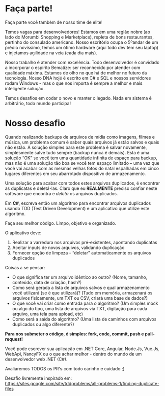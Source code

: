 # Faça parte!
Faça parte você também de nosso time de elite!

Temos vagas para desenvolvedores!
Estamos em uma região nobre (ao lado do Morumbi Shopping e Marketplace), repleta de bons restaurantes, pertinho do consulado americano. 
Nosso escritório ocupa o 5ºandar de um prédio novíssimo, temos um ótimo hardware (aqui todo dev tem seu laptop) e injetamos agilidade na veia (cada dia mais).

Nosso trabalho é atender com excelência. Todo desenvolvedor é convidado a incorporar o espírito Bematize: ser reconhecido por atender com qualidade máxima.
Estamos de olho no que há de melhor no futuro da tecnologia. Nosso DNA hojé é escrito em C# e SQL e nossos servidores rodam Windows - mas o que nos importa é sempre a melhor e mais inteligente solução.

Temos desafios em codar o novo e manter o legado. Nada em sistema é arbitrário, todo mundo participa!


# Nosso desafio

Quando realizando backups de arquivos de mídia como imagens, filmes e música, um problema comum é saber quais arquivos já estão salvos e quais não estão. 
A solução simples para este problema é salvar novamente, simplesmente salve tudo sempre (backup nunca é demais). 
Esta é uma solução “OK” se você tem uma quantidade infinita de espaço para backup, mas não é uma solução tão boa se você tem espaço limitado – uma vez que você vai acabar com as mesmas velhas fotos do natal espalhadas em cinco lugares diferentes em seu abarrotado dispositivo de armazenamento.

Uma solução para acabar com todos estes arquivos duplicados, é encontrar as duplicatas e deletá-las. Claro que eu **REALMENTE** preciso confiar neste software que encontra e *deleta* os arquivos duplicados.


Em **C#**, escreva então um algoritmo para encontrar arquivos duplicados usando TDD (Test Driven Development) e um aplicativo que utilize este algoritmo.

Faça seu melhor código. Limpo, objetivo e organizado.

O aplicativo deve:
1.	Realizar a varredura nos arquivos pré-existentes, apontando duplicatas
2.	Aceitar inputs de novos arquivos, validando duplicação
3.	Fornecer opção de limpeza - “deletar” automaticamente os arquivos duplicados

Coisas a se pensar:

- O que significa ter um arquivo idêntico ao outro? (Nome, tamanho, conteúdo, data de criação, hash?)
- Como será gerada a lista de arquivos salvos e qual armazenamento você utilizará (se é que utilizará)? (Tudo em memória, armazenará os arquivos fisicamente, um TXT ou CSV, criará uma base de dados?)
- O que você vai criar como entrada para o algoritmo? (Um simples mock ou algo do tipo, uma lista de arquivos via TXT, digitação para cada arquivo, uma tela para upload, etc)
- Como será a saída do algoritmo? (Uma lista de caminhos com arquivos duplicados ou algo diferente?)



**Para nos submeter o código, é simples: fork, code, commit, push e pull-request!**


Você pode escrever sua aplicação em .NET Core, Angular, Node.Js, Vue.Js, WebApi, NancyFX ou o que achar melhor - dentro do mundo de um desenvolvedor web .NET (C#).

Avaliaremos TODOS os PR's com todo carinho e cuidado ;)


Desafio livremente inspirado em: https://sites.google.com/site/tddproblems/all-problems-1/finding-duplicate-files
